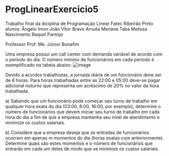 # ProgLinearExercicio5

Trabalho final da diciplina de Programação Linear 
Fatec Ribeirão Preto 
alunos:
Ângelo Imon 
João Vitor Bravo Arruda 
Mariana Taba 
Melissa Nascimento 
Raquel Pantojo  

Professor 
Prof. Me. Júnior Bonafim


Uma empresa possui um call center com demanda variável de acordo com o período do dia. O número mínimo de funcionários em cada período é exemplificado na tabela abaixo: 
![image](https://github.com/user-attachments/assets/8badecff-99d7-430b-9b42-f8afe22f2024)


Devido a acordos trabalhistas, a jornada diária de um funcionário deve ser de 6 horas. Para horas trabalhadas entre as 22:00 e 05:00 deve-se pagar adicional noturno que representa um acréscimo de 20% no valor da hora trabalhada.  

a) Sabendo que um funcionário pode começar seu turno de trabalho em qualquer hora exata do dia (03:00, 8:00, 16:00, por exemplo), determine o número de funcionários que devem iniciar seu turno de trabalho em cada hora do dia a fim de que a empresa mantenha seu nível de atendimento e minimize os custos salariais.  

b) Considere que a empresa deseja que as entradas de funcionários ocorram em apenas m momentos do dia (horas exatas com anteriormente). Determine quais são estes momentos e o número de funcionários que entrarão em cada um deles de modo que se minimize os custos salariais. 
